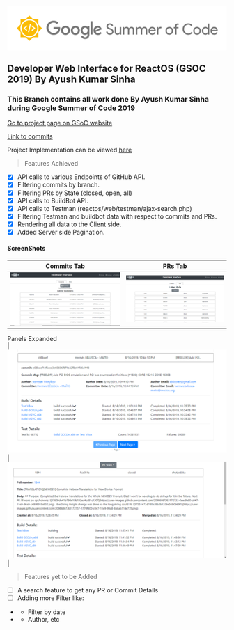 # <img src="https://github.com/ayushsnha/hellow-world/blob/master/68747470733a2f2f6d75736573636f72652e6f72672f73697465732f6d75736573636f72652e6f72672f66696c65732f4361707475726525323064253237652543432538316372616e253230323031362d30332d303125323030392e34382e31315f302e706e.png" align="center"/>

## Developer Web Interface for ReactOS (GSOC 2019) By Ayush Kumar Sinha

### This Branch contains all work done By Ayush Kumar Sinha during Google Summer of Code 2019

[Go to project page on GSoC website](https://summerofcode.withgoogle.com/projects/#5078102332407808 'Developer interface for ReactOS')

[Link to commits](https://github.com/reactos/developer-web-interface/commits/GSoC_2019?author=ayushsnha 'GSoC commits')

Project Implementation can be viewed [here](https://developer-interface-ros.herokuapp.com 'Developer interface')

> Features Achieved

- [x] API calls to various Endpoints of GitHub API.
- [x] Filtering commits by branch.
- [x] Filtering PRs by State (closed, open, all)
- [x] API calls to BuildBot API.
- [x] API calls to Testman (reactos/web/testman/ajax-search.php)
- [x] Filtering Testman and buildbot data with respect to commits and PRs.
- [x] Rendering all data to the Client side.
- [x] Added Server side Pagination.

#### ScreenShots

| Commits Tab                                                               | PRs Tab                                                                    |
| ------------------------------------------------------------------------- | -------------------------------------------------------------------------- |
| <img src="https://github.com/ayushsnha/hellow-world/blob/master/c1.PNG"/> | <img src="https://github.com/ayushsnha/hellow-world/blob/master/c3.PNG" /> |

Panels Expanded  
| <img src="https://github.com/ayushsnha/hellow-world/blob/master/c2.PNG"/> | <img src="https://github.com/ayushsnha/hellow-world/blob/master/c4.PNG" /> |

> Features yet to be Added

- [ ] A search feature to get any PR or Commit Details
- [ ] Adding more Filter like:
- - Filter by date
- - Author, etc

